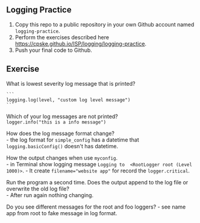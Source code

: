 ## Logging Practice

1. Copy this repo to a public repository in your own Github account named `logging-practice`.
2. Perform the exercises described here <https://cpske.github.io/ISP/logging/logging-practice>.
3. Push your final code to Github.


## Exercise

What is lowest severity log message that is printed?     
             
    ```    
    logging.log(level, "custom log level message")
    ```

Which of your log messages are not printed?     
    ```
    logger.info("this is a info message")
    ```

How does the log message format change?      
    - the log format for ``simple_config`` has a datetime 
    that ```logging.basicConfig()``` doesn't has datetime.
    
How the output changes when use ``myconfig``.     
    - in Terminal show logging message `Logging to  <RootLogger root (Level 1000)>`.
    - It create `filename="website app"` for record the `logger.critical`.
    
Run the program a second time. Does the output append to the log file or overwrite the old log file?        
    - After run again nothing changing.
 
Do you see different messages for the root and foo loggers?
    - see name app from root to fake message in log format.
